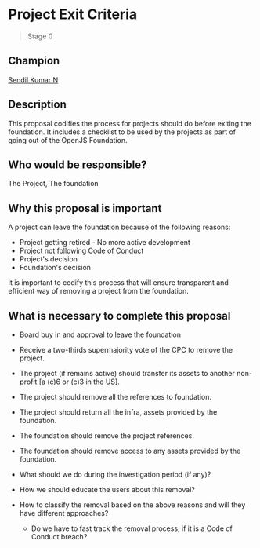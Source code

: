 # Project Exit Criteria
>  Stage 0

## Champion

[Sendil Kumar N](https://github.com/sendilkumarn)

## Description

This proposal codifies the process for projects should do before exiting the foundation. It includes a checklist to be used by the projects as part of going out of the OpenJS Foundation.

## Who would be responsible?

The Project, The foundation

## Why this proposal is important

A project can leave the foundation because of the following reasons:

* Project getting retired - No more active development
* Project not following Code of Conduct
* Project's decision
* Foundation's decision

It is important to codify this process that will ensure transparent and efficient way of removing a project from the foundation.

## What is necessary to complete this proposal

* Board buy in and approval to leave the foundation
* Receive a two-thirds supermajority vote of the CPC to remove the project.
* The project (if remains active) should transfer its assets to another non-profit [a (c)6 or (c)3 in the US].
* The project should remove all the references to foundation.
* The project should return all the infra, assets provided by the foundation.
* The foundation should remove the project references.
* The foundation should remove access to any assets provided by the foundation.

* What should we do during the investigation period (if any)?
* How we should educate the users about this removal?
* How to classify the removal based on the above reasons and will they have different approaches?
  - Do we have to fast track the removal process, if it is a Code of Conduct breach?

